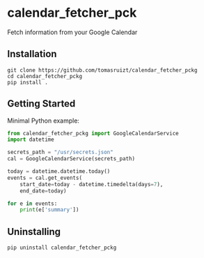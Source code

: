 # calendar_fetcher_pck
Fetch information from your Google Calendar

## Installation
```shell
git clone https://github.com/tomasruizt/calendar_fetcher_pckg
cd calendar_fetcher_pckg
pip install .
```

## Getting Started
Minimal Python example:
```python
from calendar_fetcher_pckg import GoogleCalendarService
import datetime

secrets_path = "/usr/secrets.json"
cal = GoogleCalendarService(secrets_path)

today = datetime.datetime.today()
events = cal.get_events(
    start_date=today - datetime.timedelta(days=7),
    end_date=today)

for e in events:
    print(e['summary'])

```
## Uninstalling
```shell
pip uninstall calendar_fetcher_pckg
```
